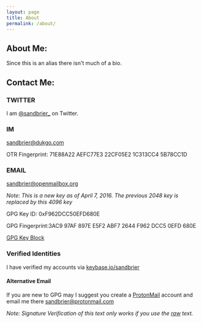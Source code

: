 ```yaml
---
layout: page
title: About
permalink: /about/
---
```

## About Me:
Since this is an alias there isn't much of a bio.

## Contact Me:

### TWITTER 
I am [@sandbrier_](https://twitter.com/sandbrier_) on Twitter.

### IM
sandbrier@dukgo.com 

OTR Fingerprint: 71E88A22 AEFC77E3 22CF05E2 1C313CC4 5B78CC1D

### EMAIL
sandbrier@openmailbox.org

*Note: This is a new key as of April 7, 2016. The previous 2048 key is replaced by this 4096 key*

GPG Key ID: 0xF962DCC50EFD680E

GPG Fingerprint:3AC9 97AF 897E E5F2 ABF7  2644 F962 DCC5 0EFD 680E

[GPG Key Block](https://raw.githubusercontent.com/sandbrier/sandbrier.github.com/master/pubkey.txt)

### Verified Identities

I have verified my accounts via [keybase.io/sandbrier](https://keybase.io/sandbrier)

#### Alternative Email

If you are new to GPG may I suggest you create a [ProtonMail](https://protonmail.com/) account and email me there sandbrier@protonmail.com

*Note: Signature Verification of this text only works if you use the [raw](https://raw.githubusercontent.com/sandbrier/solid-umbrella/master/contact.md) text.*
